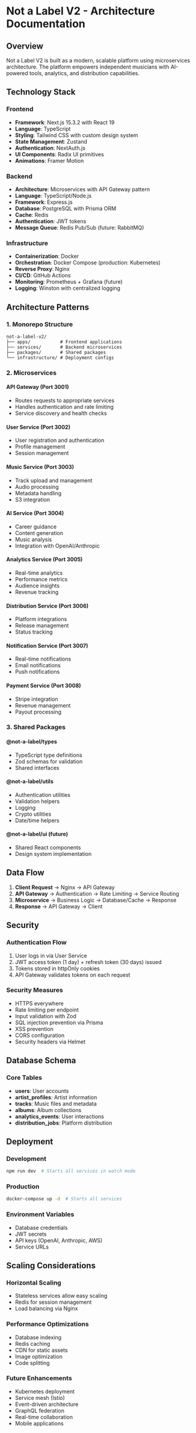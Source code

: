# Not a Label V2 - Architecture Documentation

## Overview

Not a Label V2 is built as a modern, scalable platform using microservices architecture. The platform empowers independent musicians with AI-powered tools, analytics, and distribution capabilities.

## Technology Stack

### Frontend
- **Framework**: Next.js 15.3.2 with React 19
- **Language**: TypeScript
- **Styling**: Tailwind CSS with custom design system
- **State Management**: Zustand
- **Authentication**: NextAuth.js
- **UI Components**: Radix UI primitives
- **Animations**: Framer Motion

### Backend
- **Architecture**: Microservices with API Gateway pattern
- **Language**: TypeScript/Node.js
- **Framework**: Express.js
- **Database**: PostgreSQL with Prisma ORM
- **Cache**: Redis
- **Authentication**: JWT tokens
- **Message Queue**: Redis Pub/Sub (future: RabbitMQ)

### Infrastructure
- **Containerization**: Docker
- **Orchestration**: Docker Compose (production: Kubernetes)
- **Reverse Proxy**: Nginx
- **CI/CD**: GitHub Actions
- **Monitoring**: Prometheus + Grafana (future)
- **Logging**: Winston with centralized logging

## Architecture Patterns

### 1. Monorepo Structure
```
not-a-label-v2/
├── apps/           # Frontend applications
├── services/       # Backend microservices
├── packages/       # Shared packages
└── infrastructure/ # Deployment configs
```

### 2. Microservices

#### API Gateway (Port 3001)
- Routes requests to appropriate services
- Handles authentication and rate limiting
- Service discovery and health checks

#### User Service (Port 3002)
- User registration and authentication
- Profile management
- Session management

#### Music Service (Port 3003)
- Track upload and management
- Audio processing
- Metadata handling
- S3 integration

#### AI Service (Port 3004)
- Career guidance
- Content generation
- Music analysis
- Integration with OpenAI/Anthropic

#### Analytics Service (Port 3005)
- Real-time analytics
- Performance metrics
- Audience insights
- Revenue tracking

#### Distribution Service (Port 3006)
- Platform integrations
- Release management
- Status tracking

#### Notification Service (Port 3007)
- Real-time notifications
- Email notifications
- Push notifications

#### Payment Service (Port 3008)
- Stripe integration
- Revenue management
- Payout processing

### 3. Shared Packages

#### @not-a-label/types
- TypeScript type definitions
- Zod schemas for validation
- Shared interfaces

#### @not-a-label/utils
- Authentication utilities
- Validation helpers
- Logging
- Crypto utilities
- Date/time helpers

#### @not-a-label/ui (future)
- Shared React components
- Design system implementation

## Data Flow

1. **Client Request** → Nginx → API Gateway
2. **API Gateway** → Authentication → Rate Limiting → Service Routing
3. **Microservice** → Business Logic → Database/Cache → Response
4. **Response** → API Gateway → Client

## Security

### Authentication Flow
1. User logs in via User Service
2. JWT access token (1 day) + refresh token (30 days) issued
3. Tokens stored in httpOnly cookies
4. API Gateway validates tokens on each request

### Security Measures
- HTTPS everywhere
- Rate limiting per endpoint
- Input validation with Zod
- SQL injection prevention via Prisma
- XSS prevention
- CORS configuration
- Security headers via Helmet

## Database Schema

### Core Tables
- **users**: User accounts
- **artist_profiles**: Artist information
- **tracks**: Music files and metadata
- **albums**: Album collections
- **analytics_events**: User interactions
- **distribution_jobs**: Platform distribution

## Deployment

### Development
```bash
npm run dev  # Starts all services in watch mode
```

### Production
```bash
docker-compose up -d  # Starts all services
```

### Environment Variables
- Database credentials
- JWT secrets
- API keys (OpenAI, Anthropic, AWS)
- Service URLs

## Scaling Considerations

### Horizontal Scaling
- Stateless services allow easy scaling
- Redis for session management
- Load balancing via Nginx

### Performance Optimizations
- Database indexing
- Redis caching
- CDN for static assets
- Image optimization
- Code splitting

### Future Enhancements
- Kubernetes deployment
- Service mesh (Istio)
- Event-driven architecture
- GraphQL federation
- Real-time collaboration
- Mobile applications